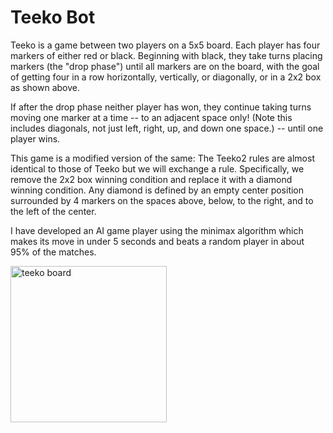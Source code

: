 # Teeko Bot
 
Teeko is a game between two players on a 5x5 board. Each player has four markers of either red or black. Beginning with black, they take turns placing markers (the "drop phase") until all markers are on the board, with the goal of getting four in a row horizontally, vertically, or diagonally, or in a 2x2 box as shown above.

If after the drop phase neither player has won, they continue taking turns moving one marker at a time -- to an adjacent space only! (Note this includes diagonals, not just left, right, up, and down one space.) -- until one player wins.

This game is a modified version of the same:
The Teeko2 rules are almost identical to those of Teeko but we will exchange a rule. Specifically, we remove the 2x2 box winning condition and replace it with a diamond winning condition. Any diamond is defined by an empty center position surrounded by 4 markers on the spaces above, below, to the right, and to the left of the center. 

I have developed an AI game player using the minimax algorithm which makes its move in under 5 seconds and beats a random player in about 95% of the matches.

<img src="https://upload.wikimedia.org/wikipedia/commons/5/5d/Teeko_board.jpg" alt="teeko board" width="250" height="250">
